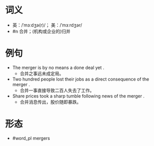 # 词义
- 英：/ˈmɜːdʒə(r)/； 美：/ˈmɜːrdʒər/
- #n 合并；(机构或企业的)归并
# 例句
- The merger is by no means a done deal yet .
	- 合并之事远未成定局。
- Two hundred people lost their jobs as a direct consequence of the merger .
	- 合并一事直接导致二百人失去了工作。
- Share prices took a sharp tumble following news of the merger .
	- 合并消息传出，股价随即暴跌。
# 形态
- #word_pl mergers
